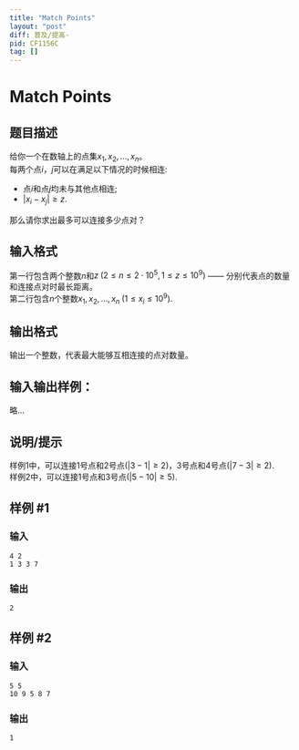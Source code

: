 ```yaml
---
title: "Match Points"
layout: "post"
diff: 普及/提高-
pid: CF1156C
tag: []
---
```


# Match Points

## 题目描述

给你一个在数轴上的点集$x_1, x_2, \dots, x_n$。  
每两个点$i$，$j$可以在满足以下情况的时候相连:  

- 点$i$和点$j$均未与其他点相连;
- $\left| x_i - x_j \right| \geq z$.

那么请你求出最多可以连接多少点对？

## 输入格式

第一行包含两个整数$n$和$z\;(2 \leq n \leq 2 \cdot 10^5,\,1 \leq z \leq 10^9)$ —— 分别代表点的数量和连接点对时最长距离。  
第二行包含$n$个整数$x_1, x_2, \dots, x_n\;(1 \leq x_i \leq 10^9)$.

## 输出格式

输出一个整数，代表最大能够互相连接的点对数量。

## 输入输出样例：
略...

## 说明/提示

样例1中，可以连接1号点和2号点($\left| 3 - 1 \right| \geq 2$)，3号点和4号点($\left| 7 - 3 \right| \geq 2$).  
样例2中，可以连接1号点和3号点($\left|5 - 10\right| \geq 5$).

## 样例 #1

### 输入

```
4 2
1 3 3 7

```

### 输出

```
2

```

## 样例 #2

### 输入

```
5 5
10 9 5 8 7

```

### 输出

```
1

```

